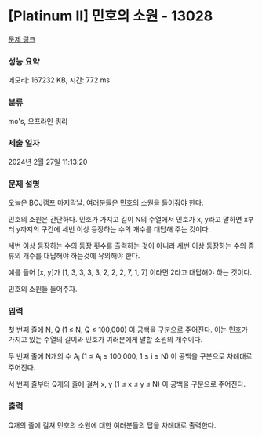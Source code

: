 # [Platinum II] 민호의 소원 - 13028 

[문제 링크](https://www.acmicpc.net/problem/13028) 

### 성능 요약

메모리: 167232 KB, 시간: 772 ms

### 분류

mo's, 오프라인 쿼리

### 제출 일자

2024년 2월 27일 11:13:20

### 문제 설명

<p>오늘은 BOJ캠프 마지막날. 여러분들은 민호의 소원을 들어줘야 한다.</p>

<p>민호의 소원은 간단하다. 민호가 가지고 길이 N의 수열에서 민호가 x, y라고 말하면 x부터 y까지의 구간에 세번 이상 등장하는 수의 개수를 대답해 주는 것이다.</p>

<p>세번 이상 등장하는 수의 등장 횟수를 출력하는 것이 아니라 세번 이상 등장하는 수의 종류의 개수를 대답해야 하는것에 유의해야 한다.</p>

<p>예를 들어 [x, y]가 [1, 3, 3, 3, 3, 2, 2, 2, 7, 1, 7] 이라면 2라고 대답해야 하는 것이다.</p>

<p>민호의 소원들 들어주자.</p>

### 입력 

 <p>첫 번째 줄에 N, Q (1 ≤ N, Q ≤ 100,000) 이 공백을 구분으로 주어진다. 이는 민호가 가지고 있는 수열의 길이와 민호가 여러분에게 말할 소원의 개수이다.</p>

<p>두 번째 줄에 N개의 수 A<sub>i</sub> (1 ≤ A<sub>i</sub> ≤ 100,000, 1 ≤ i ≤ N) 이 공백을 구분으로 차례대로 주어진다.</p>

<p>서 번째 줄부터 Q개의 줄에 걸쳐 x, y (1 ≤ x ≤ y ≤ N) 이 공백을 구분으로 주어진다.</p>

### 출력 

 <p>Q개의 줄에 걸쳐 민호의 소원에 대한 여러분들의 답을 차례대로 출력한다.</p>


